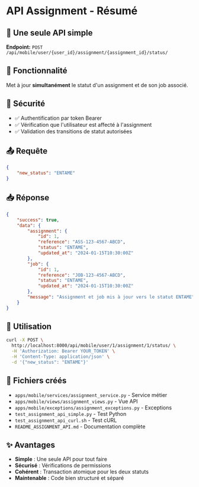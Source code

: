 # API Assignment - Résumé

## 🎯 **Une seule API simple**

**Endpoint:** `POST /api/mobile/user/{user_id}/assignment/{assignment_id}/status/`

## 📝 **Fonctionnalité**

Met à jour **simultanément** le statut d'un assignment et de son job associé.

## 🔐 **Sécurité**

- ✅ Authentification par token Bearer
- ✅ Vérification que l'utilisateur est affecté à l'assignment
- ✅ Validation des transitions de statut autorisées

## 📤 **Requête**

```json
{
    "new_status": "ENTAME"
}
```

## 📥 **Réponse**

```json
{
    "success": true,
    "data": {
        "assignment": {
            "id": 1,
            "reference": "ASS-123-4567-ABCD",
            "status": "ENTAME",
            "updated_at": "2024-01-15T10:30:00Z"
        },
        "job": {
            "id": 1,
            "reference": "JOB-123-4567-ABCD",
            "status": "ENTAME",
            "updated_at": "2024-01-15T10:30:00Z"
        },
        "message": "Assignment et job mis à jour vers le statut ENTAME"
    }
}
```

## 🚀 **Utilisation**

```bash
curl -X POST \
  http://localhost:8000/api/mobile/user/1/assignment/1/status/ \
  -H 'Authorization: Bearer YOUR_TOKEN' \
  -H 'Content-Type: application/json' \
  -d '{"new_status": "ENTAME"}'
```

## 📁 **Fichiers créés**

- `apps/mobile/services/assignment_service.py` - Service métier
- `apps/mobile/views/assignment_views.py` - Vue API
- `apps/mobile/exceptions/assignment_exceptions.py` - Exceptions
- `test_assignment_api_simple.py` - Test Python
- `test_assignment_api_curl.sh` - Test cURL
- `README_ASSIGNMENT_API.md` - Documentation complète

## ✨ **Avantages**

- **Simple** : Une seule API pour tout faire
- **Sécurisé** : Vérifications de permissions
- **Cohérent** : Transaction atomique pour les deux statuts
- **Maintenable** : Code bien structuré et séparé
